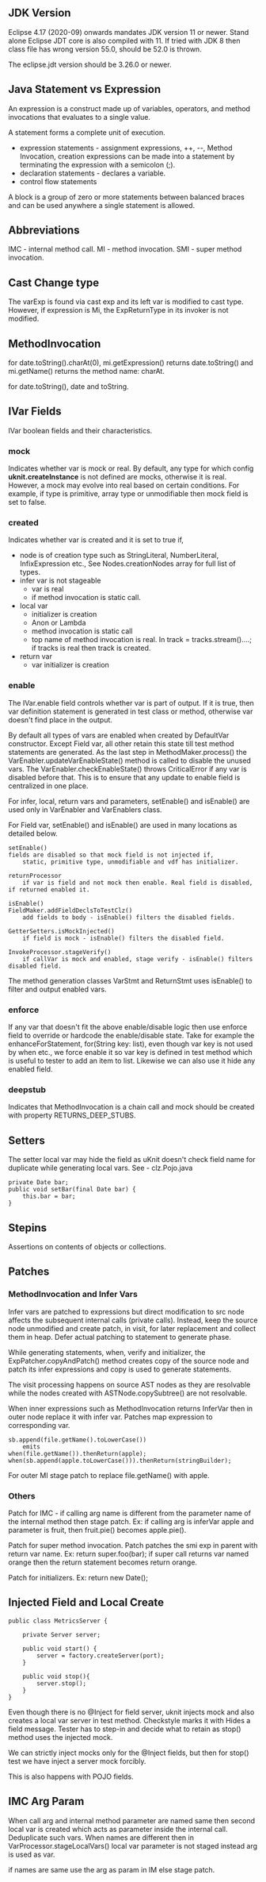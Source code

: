 ## JDK Version

Eclipse 4.17 (2020-09) onwards mandates JDK version 11 or newer. Stand alone Eclipse JDT core is also compiled with 11. If tried with JDK 8 then class file has wrong version 55.0, should be 52.0 is thrown.

The eclipse.jdt version should be 3.26.0 or newer.

## Java Statement vs Expression

An expression is a construct made up of variables, operators, and method invocations that evaluates to a single value. 

A statement forms a complete unit of execution. 

  - expression statements - assignment expressions, ++, --, Method Invocation, creation expressions can be made into a statement by terminating the expression with a semicolon (;).
  - declaration statements - declares a variable.
  - control flow statements

A block is a group of zero or more statements between balanced braces and can be used anywhere a single statement is allowed. 

## Abbreviations

IMC 	- internal method call.
MI 		- method invocation.
SMI 	- super method invocation.

## Cast Change type

The varExp is found via cast exp and its left var is modified to cast type. However, if expression is Mi, the ExpReturnType in its invoker is not modified.

## MethodInvocation

for	date.toString().charAt(0), mi.getExpression() returns date.toString() and mi.getName() returns the method name: charAt.

for	date.toString(), date and toString.
	
## IVar Fields

IVar boolean fields and their characteristics.

### mock

Indicates whether var is mock or real. By default, any type for which config **uknit.createInstance** is not defined are mocks, otherwise it is real. However, a mock may evolve into real based on certain conditions. For example, if type is primitive, array type or unmodifiable then mock field is set to false.

### created

Indicates whether var is created and it is set to true if,

 - node is of creation type such as StringLiteral, NumberLiteral, InfixExpression etc., See Nodes.creationNodes array for full list of types.
 - infer var is not stageable
    - var is real
    - if method invocation is static call.
 - local var
    - initializer is creation
    - Anon or Lambda
    - method invocation is static call
    - top name of method invocation is real. In track = tracks.stream()....; if tracks is real then track is created.
 - return var
    - var initializer is creation

### enable

The IVar.enable field controls whether var is part of output. If it is true, then var definition statement is generated in test class or method, otherwise var doesn't find place in the output.

By default all types of vars are enabled when created by DefaultVar constructor. Except Field var, all other retain this state till test method statements are generated.  As the last step in MethodMaker.process() the VarEnabler.updateVarEnableState() method is called to disable the unused vars. The VarEnabler.checkEnableState() throws CriticalError if any var is disabled before that. This is to ensure that any update to enable field is centralized in one place.

For infer, local, return vars and parameters, setEnable() and isEnable() are used only in VarEnabler and VarEnablers class.

For Field var, setEnable() and isEnable() are used in many locations as detailed below.

    setEnable()
	fields are disabled so that mock field is not injected if, 
		static, primitive type, unmodifiable and vdf has initializer.
	
	returnProcessor
		if var is field and not mock then enable. Real field is disabled, if returned enabled it.

    isEnable()
	FieldMaker.addFieldDeclsToTestClz()
		add fields to body - isEnable() filters the disabled fields.
		
	GetterSetters.isMockInjected()
		if field is mock - isEnable() filters the disabled field.
		
	InvokeProcessor.stageVerify()
		if callVar is mock and enabled, stage verify - isEnable() filters disabled field.

The method generation classes VarStmt and ReturnStmt uses isEnable() to filter and output enabled vars.

### enforce

If any var that doesn't fit the above enable/disable logic then use enforce field to override or hardcode the enable/disable state. Take for example the enhanceForStatement, for(String key: list), even though var key is not used by when etc., we force enable it so var key is defined in test method which is useful to tester to add an item to list. Likewise we can also use it hide any enabled field.

### deepstub

Indicates that MethodInvocation is a chain call and mock should be created with property RETURNS_DEEP_STUBS. 

## Setters

The setter local var may hide the field as uKnit doesn't check field name for duplicate while generating local vars. See - clz.Pojo.java

    private Date bar;
    public void setBar(final Date bar) {
        this.bar = bar;
    }

## Stepins

Assertions on contents of objects or collections.

## Patches

### MethodInvocation and Infer Vars

Infer vars are patched to expressions but direct modification to src node affects the subsequent internal calls (private calls). Instead, keep the source node unmodified and create patch, in visit, for later replacement and collect them in heap. Defer actual patching to statement to generate phase.

While generating statements, when, verify and initializer, the ExpPatcher.copyAndPatch() method creates copy of the source node and patch its infer expressions and copy is used to generate statements.

The visit processing happens on source AST nodes as they are resolvable while the nodes created with ASTNode.copySubtree() are not resolvable.

When inner expressions such as MethodInvocation returns InferVar then in outer node replace it with infer var. Patches map expression to corresponding var.

    sb.append(file.getName().toLowerCase())
    	emits
    when(file.getName()).thenReturn(apple);
    when(sb.append(apple.toLowerCase())).thenReturn(stringBuilder);

For outer MI stage patch to replace file.getName() with apple.

### Others

Patch for IMC - if calling arg name is different from the parameter name of the internal method then stage patch. Ex: if calling arg is inferVar apple and parameter is fruit, then fruit.pie() becomes apple.pie().

Patch for super method invocation. Patch patches the smi exp in parent with return var name. Ex: return super.foo(bar); if super call returns var named orange  then the return statement becomes return orange.

Patch for initializers. Ex: return new Date();


## Injected Field and Local Create

	public class MetricsServer {
		
		private Server server;
		
		public void start() {
			server = factory.createServer(port);
		}
		
		public void stop(){
			server.stop();
		}
	}
	
Even though there is no @Inject for field server, uknit injects mock and also creates a local var server in test method. Checkstyle marks it with Hides a field message. Tester has to step-in and decide what to retain as stop() method uses the injected mock.

We can strictly inject mocks only for the @Inject fields, but then for stop() test we have inject a server mock forcibly.

This is also happens with POJO fields.

## IMC Arg Param

When call arg and internal method parameter are named same then second local var is created which acts as parameter inside the internal call. Deduplicate such vars. When names are different then in VarProcessor.stageLocalVars() local var parameter is not staged instead arg is used as var.

if names are same use the arg as param in IM else stage patch.
